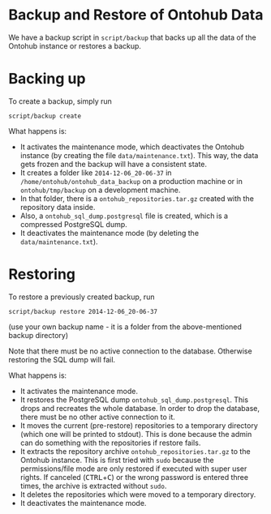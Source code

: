 # Backup and Restore of Ontohub Data

We have a backup script in `script/backup` that backs up all the data of the Ontohub instance or restores a backup.

# Backing up
To create a backup, simply run
```shell
script/backup create
```

What happens is:
* It activates the maintenance mode, which deactivates the Ontohub instance (by creating the file `data/maintenance.txt`). This way, the data gets frozen and the backup will have a consistent state.
* It creates a folder like `2014-12-06_20-06-37` in `/home/ontohub/ontohub_data_backup` on a production machine or in `ontohub/tmp/backup` on a development machine.
* In that folder, there is a `ontohub_repositories.tar.gz` created with the repository data inside.
* Also, a `ontohub_sql_dump.postgresql` file is created, which is a compressed PostgreSQL dump.
* It deactivates the maintenance mode (by deleting the `data/maintenance.txt`).

# Restoring
To restore a previously created backup, run
```shell
script/backup restore 2014-12-06_20-06-37
```
(use your own backup name - it is a folder from the above-mentioned backup directory)

Note that there must be no active connection to the database.
Otherwise restoring the SQL dump will fail.

What happens is:
* It activates the maintenance mode.
* It restores the PostgreSQL dump `ontohub_sql_dump.postgresql`. This drops and recreates the whole database. In order to drop the database, there must be no other active connection to it.
* It moves the current (pre-restore) repositories to a temporary directory (which one will be printed to stdout). This is done because the admin can do something with the repositories if restore fails.
* It extracts the repository archive `ontohub_repositories.tar.gz` to the Ontohub instance. This is first tried with `sudo` because the permissions/file mode are only restored if executed with super user rights. If canceled (<kbd>CTRL</kbd>+<kbd>C</kbd>) or the wrong password is entered three times, the archive is extracted without `sudo`.
* It deletes the repositories which were moved to a temporary directory.
* It deactivates the maintenance mode.
